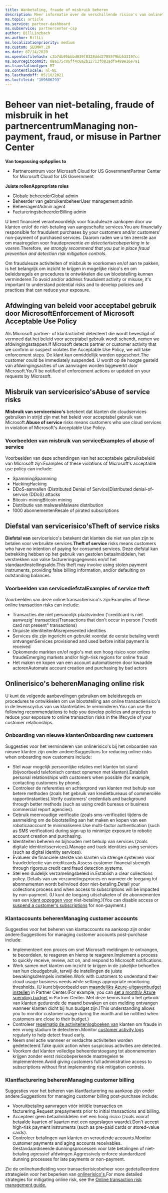 ```yaml
---
title: Wanbetaling, fraude of misbruik beheren
description: Meer informatie over de verschillende risico's van onlinetransacties en de best practices voor het beheren en beperken van deze risico's in Partner Center.
ms.topic: article
ms.service: partner-dashboard
ms.subservice: partnercenter-csp
author: BillLinzbach
ms.author: BillLi
ms.localizationpriority: medium
ms.custom: SEOMAY.20
ms.date: 07/14/2020
ms.openlocfilehash: c3b7db95bbbd039f8328ddd2785579bb533197cc
ms.sourcegitcommit: 08a175c06ff4c6a2b12713f081adfa489e16e7a1
ms.translationtype: MT
ms.contentlocale: nl-NL
ms.lasthandoff: 05/10/2021
ms.locfileid: "109686293"
---
```

# <a name="managing-non-payment-fraud-or-misuse-in-partner-center"></a><span data-ttu-id="50b02-103">Beheer van niet-betaling, fraude of misbruik in het partnercentrum</span><span class="sxs-lookup"><span data-stu-id="50b02-103">Managing non-payment, fraud, or misuse in Partner Center</span></span>

<span data-ttu-id="50b02-104">**Van toepassing op**</span><span class="sxs-lookup"><span data-stu-id="50b02-104">**Applies to**</span></span>

- <span data-ttu-id="50b02-105">Partnercentrum voor Microsoft Cloud for US Government</span><span class="sxs-lookup"><span data-stu-id="50b02-105">Partner Center for Microsoft Cloud for US Government</span></span>

<span data-ttu-id="50b02-106">**Juiste rollen**</span><span class="sxs-lookup"><span data-stu-id="50b02-106">**Appropriate roles**</span></span>

- <span data-ttu-id="50b02-107">Globale beheerder</span><span class="sxs-lookup"><span data-stu-id="50b02-107">Global admin</span></span>
- <span data-ttu-id="50b02-108">Beheerder van gebruikersbeheer</span><span class="sxs-lookup"><span data-stu-id="50b02-108">User management admin</span></span>
- <span data-ttu-id="50b02-109">Beheeragent</span><span class="sxs-lookup"><span data-stu-id="50b02-109">Admin agent</span></span>
- <span data-ttu-id="50b02-110">Factureringsbeheerder</span><span class="sxs-lookup"><span data-stu-id="50b02-110">Billing admin</span></span>

<span data-ttu-id="50b02-111">U bent financieel verantwoordelijk voor frauduleuze aankopen door uw klanten en/of de niet-betaling van aangeschafte services.</span><span class="sxs-lookup"><span data-stu-id="50b02-111">You are financially responsible for fraudulent purchases by your customers and/or customers' non-payment of purchased services.</span></span> <span data-ttu-id="50b02-112">Daarom raden we u ten zeerste aan om maatregelen voor fraudepreventie *en detectierisicobeperking in te voeren.*</span><span class="sxs-lookup"><span data-stu-id="50b02-112">Therefore, *we strongly recommend that you put in place fraud prevention and detection risk mitigation controls*.</span></span>

<span data-ttu-id="50b02-113">Om frauduleuze activiteiten of misbruik te voorkomen en/of aan te pakken, is het belangrijk om inzicht te krijgen in mogelijke risico's en om beleidsregels en procedures te ontwikkelen die uw blootstelling kunnen verminderen.</span><span class="sxs-lookup"><span data-stu-id="50b02-113">To avoid and/or address fraudulent activity or misuse, it's important to understand potential risks and to develop policies and practices that can reduce your exposure.</span></span>

## <a name="enforcement-of-microsoft-acceptable-use-policy"></a><span data-ttu-id="50b02-114">Afdwinging van beleid voor acceptabel gebruik door Microsoft</span><span class="sxs-lookup"><span data-stu-id="50b02-114">Enforcement of Microsoft Acceptable Use Policy</span></span>

<span data-ttu-id="50b02-115">Als Microsoft partner- of klantactiviteit detecteert die wordt bevestigd of vermoed dat het beleid voor acceptabel gebruik wordt schendt, nemen we afdwingingsstappen.</span><span class="sxs-lookup"><span data-stu-id="50b02-115">If Microsoft detects partner or customer activity that we confirm or suspect violates the Acceptable Use Policy, we will take enforcement steps.</span></span> <span data-ttu-id="50b02-116">De klant kan onmiddellijk worden opgeschort.</span><span class="sxs-lookup"><span data-stu-id="50b02-116">The customer could be immediately suspended.</span></span> <span data-ttu-id="50b02-117">U wordt op de hoogte gesteld van afdwingingsacties of uw aanvragen worden bijgewerkt door Microsoft.</span><span class="sxs-lookup"><span data-stu-id="50b02-117">You'll be notified of enforcement actions or updated on your requests by Microsoft.</span></span>

## <a name="abuse-of-service-risks"></a><span data-ttu-id="50b02-118">Misbruik van servicerisico's</span><span class="sxs-lookup"><span data-stu-id="50b02-118">Abuse of service risks</span></span>

<span data-ttu-id="50b02-119">**Misbruik van servicerisico's** betekent dat klanten die cloudservices gebruiken in strijd zijn met het beleid voor acceptabel gebruik van Microsoft.</span><span class="sxs-lookup"><span data-stu-id="50b02-119">**Abuse of service** risks means customers who use cloud services in violation of Microsoft's Acceptable Use Policy.</span></span>

### <a name="examples-of-abuse-of-service"></a><span data-ttu-id="50b02-120">Voorbeelden van misbruik van service</span><span class="sxs-lookup"><span data-stu-id="50b02-120">Examples of abuse of service</span></span>

<span data-ttu-id="50b02-121">Voorbeelden van deze schendingen van het acceptabele gebruiksbeleid van Microsoft zijn:</span><span class="sxs-lookup"><span data-stu-id="50b02-121">Examples of these violations of Microsoft's acceptable use policy can include:</span></span>

- <span data-ttu-id="50b02-122">Spamming</span><span class="sxs-lookup"><span data-stu-id="50b02-122">Spamming</span></span>
- <span data-ttu-id="50b02-123">Hacking</span><span class="sxs-lookup"><span data-stu-id="50b02-123">Hacking</span></span>
- <span data-ttu-id="50b02-124">DDoS-aanvallen (Distributed Denial of Service)</span><span class="sxs-lookup"><span data-stu-id="50b02-124">Distributed denial-of-service (DDoS) attacks</span></span>
- <span data-ttu-id="50b02-125">Bitcoin-mining</span><span class="sxs-lookup"><span data-stu-id="50b02-125">Bitcoin mining</span></span>
- <span data-ttu-id="50b02-126">Distributie van malware</span><span class="sxs-lookup"><span data-stu-id="50b02-126">Malware distribution</span></span>
- <span data-ttu-id="50b02-127">1000 abonnementen</span><span class="sxs-lookup"><span data-stu-id="50b02-127">Resale of pirated subscriptions</span></span>

## <a name="theft-of-service-risks"></a><span data-ttu-id="50b02-128">Diefstal van servicerisico's</span><span class="sxs-lookup"><span data-stu-id="50b02-128">Theft of service risks</span></span>

<span data-ttu-id="50b02-129">**Diefstal van** servicerisico's betekent dat klanten die niet van plan zijn te betalen voor verbruikte services.</span><span class="sxs-lookup"><span data-stu-id="50b02-129">**Theft of service** risks means customers who have no intention of paying for consumed services.</span></span> <span data-ttu-id="50b02-130">Deze diefstal kan betrekking hebben op het gebruik van gestolen betaalmiddelen, het verstrekken van valse factureringsgegevens en/of het standaardinstellingsaldo.</span><span class="sxs-lookup"><span data-stu-id="50b02-130">This theft may involve using stolen payment instruments, providing false billing information, and/or defaulting on outstanding balances.</span></span>

### <a name="examples-of-service-theft"></a><span data-ttu-id="50b02-131">Voorbeelden van servicediefstal</span><span class="sxs-lookup"><span data-stu-id="50b02-131">Examples of service theft</span></span>

<span data-ttu-id="50b02-132">Voorbeelden van deze online transactierisico's zijn:</span><span class="sxs-lookup"><span data-stu-id="50b02-132">Examples of these online transaction risks can include:</span></span>

- <span data-ttu-id="50b02-133">Transacties die niet persoonlijk plaatsvinden ('creditcard is niet aanwezig' transacties)</span><span class="sxs-lookup"><span data-stu-id="50b02-133">Transactions that don't occur in person ("credit card not present" transactions)</span></span>
- <span data-ttu-id="50b02-134">Onjuiste identiteiten</span><span class="sxs-lookup"><span data-stu-id="50b02-134">Misrepresented identities</span></span>
- <span data-ttu-id="50b02-135">Services die zijn ingericht en gebruikt voordat de eerste betaling wordt ontvangen</span><span class="sxs-lookup"><span data-stu-id="50b02-135">Services provisioned and used before initial payment is received</span></span>
- <span data-ttu-id="50b02-136">Opkomende markten en/of regio's met een hoog risico voor online fraude</span><span class="sxs-lookup"><span data-stu-id="50b02-136">Emerging markets and/or high-risk regions for online fraud</span></span>
- <span data-ttu-id="50b02-137">Het maken en kopen van een account automatiseren door kwaadde actoren</span><span class="sxs-lookup"><span data-stu-id="50b02-137">Automate account creation and purchasing by bad actors</span></span>

## <a name="managing-online-risk"></a><span data-ttu-id="50b02-138">Onlinerisico's beheren</span><span class="sxs-lookup"><span data-stu-id="50b02-138">Managing online risk</span></span>

<span data-ttu-id="50b02-139">U kunt de volgende aanbevelingen gebruiken om beleidsregels en procedures te ontwikkelen om uw blootstelling aan online transactierisico's in de levenscyclus van uw klantrelaties te verminderen.</span><span class="sxs-lookup"><span data-stu-id="50b02-139">You can use the following recommendations to help you develop policies and practices to reduce your exposure to online transaction risks in the lifecycle of your customer relationships.</span></span>

### <a name="onboarding-new-customers"></a><span data-ttu-id="50b02-140">Onboarding van nieuwe klanten</span><span class="sxs-lookup"><span data-stu-id="50b02-140">Onboarding new customers</span></span>

<span data-ttu-id="50b02-141">Suggesties voor het verminderen van onlinerisico's bij het onboarden van nieuwe klanten zijn onder andere:</span><span class="sxs-lookup"><span data-stu-id="50b02-141">Suggestions for reducing online risks when onboarding new customers include:</span></span>

- <span data-ttu-id="50b02-142">Stel waar mogelijk persoonlijke relaties met klanten tot stand (bijvoorbeeld telefonisch contact opnemen met klanten).</span><span class="sxs-lookup"><span data-stu-id="50b02-142">Establish personal relationships with customers when possible (for example, contacting customers by phone).</span></span>
- <span data-ttu-id="50b02-143">Controleer de referenties en achtergrond van klanten met behulp van betere methoden (zoals het gebruik van kredietbureaus of commerciële rapportinstanties).</span><span class="sxs-lookup"><span data-stu-id="50b02-143">Verify customers' credentials and background through better methods (such as using credit bureaus or business commercial report agencies).</span></span>
- <span data-ttu-id="50b02-144">Gebruik meervoudige verificatie (zoals sms-verificatie) tijdens de aanmelding om de blootstelling aan het maken en kopen van een roboticaaccount te minimaliseren.</span><span class="sxs-lookup"><span data-stu-id="50b02-144">Use multi-factor authentication (such as SMS verification) during sign-up to minimize exposure to robotic account creation and purchasing.</span></span>
- <span data-ttu-id="50b02-145">Identiteiten beheren en bijhouden met behulp van services (zoals digitale identiteitsservices).</span><span class="sxs-lookup"><span data-stu-id="50b02-145">Manage and track identities using services (such as digital identity services).</span></span>
- <span data-ttu-id="50b02-146">Evalueer de financiële sterkte van klanten via strenge systemen voor fraudedetectie van creditcards.</span><span class="sxs-lookup"><span data-stu-id="50b02-146">Assess customer financial strength through rigorous credit card fraud detection systems.</span></span>
- <span data-ttu-id="50b02-147">Stel een duidelijk verzamelingsbeleid in.</span><span class="sxs-lookup"><span data-stu-id="50b02-147">Establish a clear collections policy.</span></span> <span data-ttu-id="50b02-148">Details van uw verzamelingsproces en wanneer de toegang tot abonnementen wordt beïnvloed door niet-betaling.</span><span class="sxs-lookup"><span data-stu-id="50b02-148">Detail your collections process and when access to subscriptions will be impacted by non-payment.</span></span> <span data-ttu-id="50b02-149">(U kunt de toegang uitschakelen of de abonnementen van een [klant opzeggen voor](create-a-new-subscription.md#suspend-a-subscription) niet-betaling.)</span><span class="sxs-lookup"><span data-stu-id="50b02-149">(You can disable access or [suspend a customer's subscriptions](create-a-new-subscription.md#suspend-a-subscription) for non-payment.)</span></span>

### <a name="managing-customer-accounts"></a><span data-ttu-id="50b02-150">Klantaccounts beheren</span><span class="sxs-lookup"><span data-stu-id="50b02-150">Managing customer accounts</span></span>

<span data-ttu-id="50b02-151">Suggesties voor het beheren van klantaccounts na aankoop zijn onder andere:</span><span class="sxs-lookup"><span data-stu-id="50b02-151">Suggestions for managing customer accounts post-purchase include:</span></span>

- <span data-ttu-id="50b02-152">Implementeert een proces om snel Microsoft-meldingen te ontvangen, te beoordelen, te reageren en hierop te reageren.</span><span class="sxs-lookup"><span data-stu-id="50b02-152">Implement a process to quickly receive, review, act on, and respond to Microsoft notifications.</span></span>
- <span data-ttu-id="50b02-153">Werk samen met klanten om inzicht te krijgen in de zakelijke behoeften van hun cloudgebruik, terwijl de instellingen de juiste bewakingsdrempels instellen.</span><span class="sxs-lookup"><span data-stu-id="50b02-153">Work with customers to understand their cloud usage business needs while settings appropriate monitoring thresholds.</span></span> <span data-ttu-id="50b02-154">(U kunt bijvoorbeeld een [maandelijks Azure-uitgavenbudget instellen](set-an-azure-spending-budget-for-your-customers.md) in Partner Center.</span><span class="sxs-lookup"><span data-stu-id="50b02-154">(For example, you can [set a monthly Azure spending budget](set-an-azure-spending-budget-for-your-customers.md) in Partner Center.</span></span> <span data-ttu-id="50b02-155">Met deze kennis kunt u het gebruik van klanten gedurende de maand bewaken en een melding ontvangen wanneer klanten dicht bij hun budget zijn.)</span><span class="sxs-lookup"><span data-stu-id="50b02-155">This understanding allows you to monitor customer usage during the month and be notified when customers are close to their budget.)</span></span>
- <span data-ttu-id="50b02-156">Controleer [regelmatig de activiteitenlogboeken van](activity-logs.md) klanten om fraude in een vroeg stadium te detecteren.</span><span class="sxs-lookup"><span data-stu-id="50b02-156">Monitor [customer activity logs](activity-logs.md) regularly to help detect fraud early.</span></span>
- <span data-ttu-id="50b02-157">Neem snel actie wanneer er verdachte activiteiten worden gedetecteerd.</span><span class="sxs-lookup"><span data-stu-id="50b02-157">Take quick action when suspicious activities are detected.</span></span>
- <span data-ttu-id="50b02-158">Voorkom dat klanten volledige beheerderstoegang tot abonnementen krijgen zonder eerst risicobeperkende maatregelen te implementeren.</span><span class="sxs-lookup"><span data-stu-id="50b02-158">Avoid giving customers full administrative access to subscriptions without first implementing risk mitigation controls.</span></span>

### <a name="managing-customer-billing"></a><span data-ttu-id="50b02-159">Klantfacturering beheren</span><span class="sxs-lookup"><span data-stu-id="50b02-159">Managing customer billing</span></span>

<span data-ttu-id="50b02-160">Suggesties voor het beheren van klantfacturering na aankoop zijn onder andere:</span><span class="sxs-lookup"><span data-stu-id="50b02-160">Suggestions for managing customer billing post-purchase include:</span></span>

- <span data-ttu-id="50b02-161">Vooruitbetaling aanvragen vóór initiële transacties en facturering.</span><span class="sxs-lookup"><span data-stu-id="50b02-161">Request prepayments prior to initial transactions and billing.</span></span>
- <span data-ttu-id="50b02-162">Accepteer geen betaalmiddelen met een hoog risico (zoals vooraf betaalde kaarten of kaarten met een opgeslagen waarde).</span><span class="sxs-lookup"><span data-stu-id="50b02-162">Don't accept high-risk payment instruments (such as pre-paid cards or stored-value cards).</span></span>
- <span data-ttu-id="50b02-163">Controleer betalingen van klanten en verouderde accounts.</span><span class="sxs-lookup"><span data-stu-id="50b02-163">Monitor customer payments and aging accounts receivables.</span></span> <span data-ttu-id="50b02-164">Gestandaardiseerde dunningsprocessen voor late betalingen of niet-betaling agressief afdwingen.</span><span class="sxs-lookup"><span data-stu-id="50b02-164">Aggressively enforce standardized dunning processes for late payments or non-payment.</span></span>

<span data-ttu-id="50b02-165">Zie de onlinehandleiding voor transactierisicobeheer voor gedetailleerdere strategieën voor het beperken van [onlinerisico's.](https://query.prod.cms.rt.microsoft.com/cms/api/am/binary/RE4Bhtt)</span><span class="sxs-lookup"><span data-stu-id="50b02-165">For more detailed strategies for mitigating online risk, see the [Online transaction risk management guide.](https://query.prod.cms.rt.microsoft.com/cms/api/am/binary/RE4Bhtt)</span></span>
